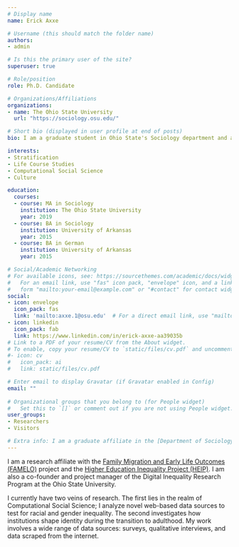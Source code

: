 ```yaml
---
# Display name
name: Erick Axxe

# Username (this should match the folder name)
authors:
- admin

# Is this the primary user of the site?
superuser: true

# Role/position
role: Ph.D. Candidate 

# Organizations/Affiliations
organizations:
- name: The Ohio State University
  url: "https://sociology.osu.edu/"

# Short bio (displayed in user profile at end of posts)
bio: I am a graduate student in Ohio State's Sociology department and am affiliated with the Institute for Population Research. 

interests:
- Stratification
- Life Course Studies
- Computational Social Science
- Culture

education:
  courses:
  - course: MA in Sociology
    institution: The Ohio State University
    year: 2019
  - course: BA in Sociology
    institution: University of Arkansas
    year: 2015
  - course: BA in German
    institution: University of Arkansas
    year: 2015

# Social/Academic Networking
# For available icons, see: https://sourcethemes.com/academic/docs/widgets/#icons
#   For an email link, use "fas" icon pack, "envelope" icon, and a link in the
#   form "mailto:your-email@example.com" or "#contact" for contact widget.
social:
- icon: envelope
  icon_pack: fas
  link: 'mailto:axxe.1@osu.edu'  # For a direct email link, use "mailto:test@example.org".
- icon: linkedin
  icon_pack: fab
  link: https://www.linkedin.com/in/erick-axxe-aa39035b
# Link to a PDF of your resume/CV from the About widget.
# To enable, copy your resume/CV to `static/files/cv.pdf` and uncomment the lines below.  
#- icon: cv
#   icon_pack: ai
#   link: static/files/cv.pdf

# Enter email to display Gravatar (if Gravatar enabled in Config)
email: ""
  
# Organizational groups that you belong to (for People widget)
#   Set this to `[]` or comment out if you are not using People widget.  
user_groups:
- Researchers
- Visitors

# Extra info: I am a graduate affiliate in the [Department of Sociology](https://sociology.osu.edu/), the [Institute for Population Research](https://ipr.osu.edu/), and the [Translational Data Analytics Institute](https://tdai.osu.edu/) at The Ohio State University.
---
```

I am a research affiliate with the [Family Migration and Early Life Outcomes (FAMELO)](https://famelo.netlify.com/) project and the [Higher Education Inequality Project (HEIP)](https://cssl.osu.edu/research-projects/first-generation-student-study). I am also a co-founder and project manager of the Digital Inequality Research Program at the Ohio State University. 

I currently have two veins of research. The first lies in the realm of Computational Social Science; I analyze novel web-based data sources to test for racial and gender inequality. The second investigates how institutions shape identity during the transition to adulthood. My work involves a wide range of data sources: surveys, qualitative interviews, and data scraped from the internet. 
